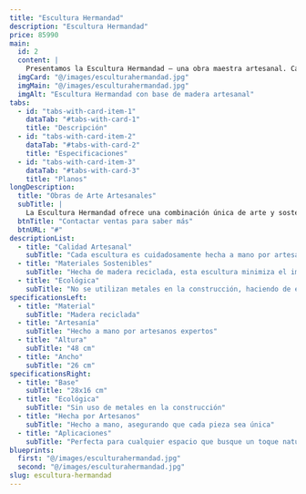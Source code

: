 ```yaml
---
title: "Escultura Hermandad"
description: "Escultura Hermandad"
price: 85990
main:
  id: 2
  content: |
    Presentamos la Escultura Hermandad – una obra maestra artesanal. Cada escultura es meticulosamente creada por hábiles artesanos, utilizando madera reciclada para traer un toque de naturaleza a tu hogar. No se utilizan metales, asegurando un producto sostenible y ecológico.
  imgCard: "@/images/esculturahermandad.jpg"
  imgMain: "@/images/esculturahermandad.jpg"
  imgAlt: "Escultura Hermandad con base de madera artesanal"
tabs:
  - id: "tabs-with-card-item-1"
    dataTab: "#tabs-with-card-1"
    title: "Descripción"
  - id: "tabs-with-card-item-2"
    dataTab: "#tabs-with-card-2"
    title: "Especificaciones"
  - id: "tabs-with-card-item-3"
    dataTab: "#tabs-with-card-3"
    title: "Planos"
longDescription:
  title: "Obras de Arte Artesanales"
  subTitle: |
    La Escultura Hermandad ofrece una combinación única de arte y sostenibilidad. Hecha de madera reciclada y elaborada por manos expertas, esta escultura no es solo una pieza de decoración, sino una declaración de vida ecológica.
  btnTitle: "Contactar ventas para saber más"
  btnURL: "#"
descriptionList:
  - title: "Calidad Artesanal"
    subTitle: "Cada escultura es cuidadosamente hecha a mano por artesanos expertos, asegurando una calidad excepcional y unicidad."
  - title: "Materiales Sostenibles"
    subTitle: "Hecha de madera reciclada, esta escultura minimiza el impacto ambiental y promueve la sostenibilidad."
  - title: "Ecológica"
    subTitle: "No se utilizan metales en la construcción, haciendo de esta escultura una pieza verdaderamente ecológica."
specificationsLeft:
  - title: "Material"
    subTitle: "Madera reciclada"
  - title: "Artesanía"
    subTitle: "Hecho a mano por artesanos expertos"
  - title: "Altura"
    subTitle: "48 cm"
  - title: "Ancho"
    subTitle: "26 cm"
specificationsRight:
  - title: "Base"
    subTitle: "28x16 cm"
  - title: "Ecológica"
    subTitle: "Sin uso de metales en la construcción"
  - title: "Hecha por Artesanos"
    subTitle: "Hecho a mano, asegurando que cada pieza sea única"
  - title: "Aplicaciones"
    subTitle: "Perfecta para cualquier espacio que busque un toque natural y artístico"
blueprints:
  first: "@/images/esculturahermandad.jpg"
  second: "@/images/esculturahermandad.jpg"
slug: escultura-hermandad
---
```

